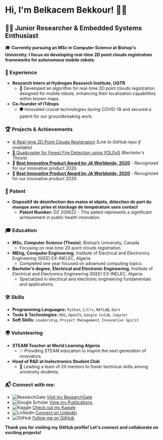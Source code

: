 # Hi, I'm Belkacem Bekkour! 👋🚀

## 🧑‍🔬 Junior Researcher & Embedded Systems Enthusiast

🎓 **Currently pursuing an MSc in Computer Science at Bishop's University. I focus on developing real-time 2D point clouds registration frameworks for autonomous mobile robots.**

### 🌟 Experience

- **Research Intern at Hydrogen Research Institute, UQTR**
  - 🤖 Developed an algorithm for real-time 2D point clouds registration designed for mobile robots, enhancing their localization capabilities within known maps.
- **Co-founder of ITdrops**
  - 🛡️ Innovated crucial technologies during COVID-19 and secured a patent for our groundbreaking work.

### 🏆 Projects & Achievements

- [🌐 Real-time 2D Point Clouds Registration](#) *(Link to GitHub repo if available)*
- [🚁 Quadcopter for Forest Fire Detection using YOLOv5](#) *(Bachelor’s Thesis)*
- 🏅 **[Best Innovative Product Award by JA Worldwide, 2020](https://www.24hdz.dz/injaz-etudiants-meilleur-produit/)** - Recognized for our innovative product 2020.
- 🏅 **[Best Innovative Product Award by JA Worldwide, 2020](https://www.theyouthcafe.com/perspectives/tag/ITdrops/)** - Recognized for our innovative product 2020.


### 📜 Patent

- **Dispositif de désinfection des mains et objets, détection de port du masque avec prise et stockage de température sans contact**
  - **Patent Number:** DZ 200622 - This patent represents a significant achievement in public health innovation.

### 🎓 Education

- **MSc, Computer Science (Thesis)**, Bishop’s University, Canada
  - Focusing on real-time 2D point clouds registration.
- **MEng, Computer Engineering**, Institute of Electrical and Electronics Engineering (IGEE) EX-INELEC, Algeria
  - Completed one year focused on advanced computing topics.
- **Bachelor’s degree, Electrical and Electronic Engineering**, Institute of Electrical and Electronics Engineering (IGEE) EX-INELEC, Algeria
  - Specialized in electrical and electronic engineering fundamentals and applications.

### 🛠 Skills

- **Programming Languages:** `Python`, `C/C++`, `MATLAB`, `Dart`
- **Tools & Technologies:** `ROS`, `OpenCV`, `Google Colab`, `Jupyter`
- **Soft Skills:** `Leadership`, `Project Management`, `Innovative Spirit`

### 🌍 Volunteering

- **STEAM Teacher at World Learning Algeria**
  - ✨ Providing STEAM education to inspire the next generation of innovators.
- **Head of R&D at Inelectronics Student Club**
  - 🚀 Leading a team of 20 mentors to foster technical skills among university students.

### 📬 Connect with me:

- ![ResearchGate](https://img.shields.io/badge/ResearchGate-00ccbb?style=for-the-badge&logo=researchgate&logoColor=white) [Visit my ResearchGate](https://www.researchgate.net/profile/Belkacem-Bekkour)
- ![Google Scholar](https://img.shields.io/badge/Google_Scholar-blue?style=for-the-badge&logo=google-scholar&logoColor=white) [View my Publications](https://scholar.google.com/citations?user=wbo-pQwAAAAJ&hl=en)
- ![Kaggle](https://img.shields.io/badge/Kaggle-20BEFF?style=for-the-badge&logo=kaggle&logoColor=white) [Check out my Kaggle](https://www.kaggle.com/belkacembekkour)
- ![LinkedIn](https://img.shields.io/badge/LinkedIn-0077B5?style=for-the-badge&logo=linkedin&logoColor=white) [Connect on LinkedIn](https://www.linkedin.com/in/belkacem-bekkour-253185192?originalSubdomain=ca)
- ![GitHub](https://img.shields.io/badge/GitHub-100000?style=for-the-badge&logo=github&logoColor=white) [Follow me on GitHub](https://github.com/belkacem-inelecer)


**Thank you for visiting my GitHub profile! Let's connect and collaborate on exciting projects!**
